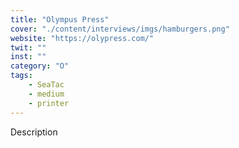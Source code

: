 ```yaml
---
title: "Olympus Press"
cover: "./content/interviews/imgs/hamburgers.png"
website: "https://olypress.com/"
twit: ""
inst: ""
category: "O"
tags:
    - SeaTac
    - medium
    - printer
---
```


Description

